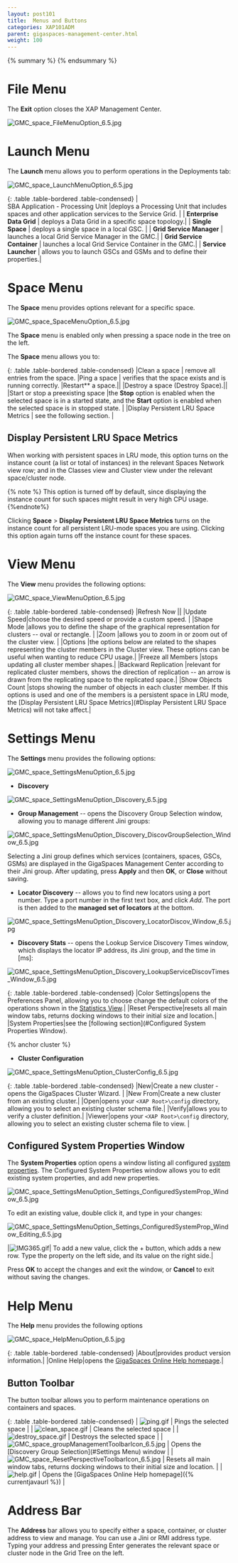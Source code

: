 ```yaml
---
layout: post101
title:  Menus and Buttons
categories: XAP101ADM
parent: gigaspaces-management-center.html
weight: 100
---
```


{% summary %} {% endsummary %}

# File Menu

The **Exit** option closes the XAP Management Center.

![GMC_space_FileMenuOption_6.5.jpg](/attachment_files/GMC_space_FileMenuOption_6.5.jpg)


# Launch Menu

The **Launch** menu allows you to perform operations in the Deployments tab:


![GMC_space_LaunchMenuOption_6.5.jpg](/attachment_files/GMC_space_LaunchMenuOption_6.5.jpg)

{: .table .table-bordered .table-condensed}
| <nobr>SBA Application - Processing Unit</nobr> |deploys a Processing Unit that includes spaces and other application services to the Service Grid. |
| **Enterprise Data Grid** | deploys a Data Grid in a specific space topology.|
| **Single Space** | deploys a single space in a local GSC. |
| **Grid Service Manager** | launches a local Grid Service Manager in the GMC.|
| **Grid Service Container** | launches a local Grid Service Container in the GMC.|
| **Service Launcher** | allows you to launch GSCs and GSMs and to define their properties.|


# Space Menu

The **Space** menu provides options relevant for a specific space.

![GMC_space_SpaceMenuOption_6.5.jpg](/attachment_files/GMC_space_SpaceMenuOption_6.5.jpg)


The **Space** menu is enabled only when pressing a space node  in the tree on the left.

The **Space** menu allows you to:

{: .table .table-bordered .table-condensed}
|Clean a space | remove all entries from the space.
|Ping a space | verifies that the space exists and is running correctly.
|Restart** a space.||
|<nobr>Destroy a space (Destroy Space).</nobr>||
|Start or stop a preexisting space |the **Stop** option is enabled when the selected space is in a started state, and the **Start** option is enabled when the selected space is in stopped state. |
|Display Persistent LRU Space Metrics | see the following section.   |

## Display Persistent LRU Space Metrics

When working with persistent spaces in LRU mode, this option turns on the instance count (a list or total of instances) in the relevant Spaces Network view row; and in the Classes view and Cluster view under the relevant space/cluster node.

{% note %}
This option is turned off by default, since displaying the instance count for such spaces might result in very high CPU usage.
{%endnote%}

Clicking **Space** > **Display Persistent LRU Space Metrics** turns on the instance count for all persistent LRU-mode spaces you are using. Clicking this option again turns off the instance count for these spaces.

# View Menu

The **View** menu provides the following options:

![GMC_space_ViewMenuOption_6.5.jpg](/attachment_files/GMC_space_ViewMenuOption_6.5.jpg)


{: .table .table-bordered .table-condensed}
|Refresh Now ||
|Update Speed|choose the desired speed or provide a custom speed. |
|Shape Mode |allows you to define the shape of the graphical representation for clusters -- oval or rectangle. |
|Zoom |allows you to zoom in or zoom out of the cluster view. |
|Options |the options below are related to the shapes representing the cluster members in the Cluster view. These options can be useful when wanting to reduce CPU usage.|
|Freeze all Members |stops updating all cluster member shapes.|
|<nobr>Backward Replication</nobr> |relevant for replicated cluster members, shows the direction of replication -- an arrow is drawn from the replicating space to the replicated space.|
|Show Objects Count |stops showing the number of objects in each cluster member. If this options is used and one of the members is a persistent space in LRU mode, the [Display Persistent LRU Space Metrics](#Display Persistent LRU Space Metrics) will not take affect.|

# Settings Menu

The **Settings** menu provides the following options:

![GMC_space_SettingsMenuOption_6.5.jpg](/attachment_files/GMC_space_SettingsMenuOption_6.5.jpg)

- **Discovery**

![GMC_space_SettingsMenuOption_Discovery_6.5.jpg](/attachment_files/GMC_space_SettingsMenuOption_Discovery_6.5.jpg)

- **Group Management** -- opens the Discovery Group Selection window, allowing you to manage different Jini groups:

![GMC_space_SettingsMenuOption_Discovery_DiscovGroupSelection_Window_6.5.jpg](/attachment_files/GMC_space_SettingsMenuOption_Discovery_DiscovGroupSelection_Window_6.5.jpg)

Selecting a Jini group defines which services (containers, spaces, GSCs, GSMs) are displayed in the GigaSpaces Management Center according to their Jini group. After updating, press **Apply** and then **OK**, or **Close** without saving.
- **Locator Discovery** -- allows you to find new locators using a port number. Type a port number in the first text box, and click *Add*. The port is then added to the **managed set of locators** at the bottom.

![GMC_space_SettingsMenuOption_Discovery_LocatorDiscov_Window_6.5.jpg](/attachment_files/GMC_space_SettingsMenuOption_Discovery_LocatorDiscov_Window_6.5.jpg)

- **Discovery Stats** -- opens the Lookup Service Discovery Times window, which displays the locator IP address, its Jini group, and the time in \[ms\]:

![GMC_space_SettingsMenuOption_Discovery_LookupServiceDiscovTimes_Window_6.5.jpg](/attachment_files/GMC_space_SettingsMenuOption_Discovery_LookupServiceDiscovTimes_Window_6.5.jpg)


{: .table .table-bordered .table-condensed}
|Color Settings|opens the Preferences Panel, allowing you to choose change the default colors of the operations shown in the [Statistics View](./gigaspaces-browser-statistics-view.html).|
|<nobr>Reset Perspective</nobr>|resets all main window tabs, returns docking windows to their initial size and location.|
|System Properties|see the [following section](#Configured System Properties Window).

 {% anchor cluster %}

- **Cluster Configuration**

![GMC_space_SettingsMenuOption_ClusterConfig_6.5.jpg](/attachment_files/GMC_space_SettingsMenuOption_ClusterConfig_6.5.jpg)

{: .table .table-bordered .table-condensed}
|New|Create a new cluster - opens the GigaSpaces Cluster Wizard. |
|New From|Create a new cluster from an existing cluster.|
|Open|opens your `<XAP Root>\config` directory, allowing you to select an existing cluster schema file.|
|Verify|allows you to verify a cluster definition.|
|Viewer|opens your `<XAP Root>\config` directory, allowing you to select an existing cluster schema file to view. |


## Configured System Properties Window

The **System Properties** option opens a window listing all configured [system properties](./runtime-configuration.html). The Configured System Properties window allows you to edit existing system properties, and add new properties.

![GMC_space_SettingsMenuOption_Settings_ConfiguredSystemProp_Window_6.5.jpg](/attachment_files/GMC_space_SettingsMenuOption_Settings_ConfiguredSystemProp_Window_6.5.jpg)


To edit an existing value, double click it, and type in your changes:

![GMC_space_SettingsMenuOption_Settings_ConfiguredSystemProp_Window_Editing_6.5.jpg](/attachment_files/GMC_space_SettingsMenuOption_Settings_ConfiguredSystemProp_Window_Editing_6.5.jpg)

|![IMG365.gif](/attachment_files/IMG365.gif)| To add a new value, click the + button, which adds a new row. Type the property on the left side, and its value on the right side.|

Press **OK** to accept the changes and exit the window, or **Cancel** to exit without saving the changes.

# Help Menu

The **Help** menu provides the following options

![GMC_space_HelpMenuOption_6.5.jpg](/attachment_files/GMC_space_HelpMenuOption_6.5.jpg)


{: .table .table-bordered .table-condensed}
|About|provides product version information.|
|Online Help|opens the [GigaSpaces Online Help homepage]({%currentjavaurl%}).|

## Button Toolbar

The button toolbar allows you to perform maintenance operations on containers and spaces.

{: .table .table-bordered .table-condensed}
| ![ping.gif](/attachment_files/ping.gif) | Pings the selected space |
| ![clean_space.gif](/attachment_files/clean_space.gif) | Cleans the selected space |
| ![destroy_space.gif](/attachment_files/destroy_space.gif) | Destroys the selected space |
| ![GMC_space_groupManagementToolbarIcon_6.5.jpg](/attachment_files/GMC_space_groupManagementToolbarIcon_6.5.jpg) | Opens the [Discovery Group Selection](#Settings Menu) window |
| ![GMC_space_ResetPerspectiveToolbarIcon_6.5.jpg](/attachment_files/GMC_space_ResetPerspectiveToolbarIcon_6.5.jpg) | Resets all main window tabs, returns docking windows to their initial size and location. |
| ![help.gif](/attachment_files/help.gif) | Opens the [GigaSpaces Online Help homepage]({% currentjavaurl %}) |

# Address Bar

The **Address** bar allows you to specify either a space, container, or cluster address to view and manage. You can use a Jini or RMI address type. Typing your address and pressing Enter generates the relevant space or cluster node in the Grid Tree on the left.

